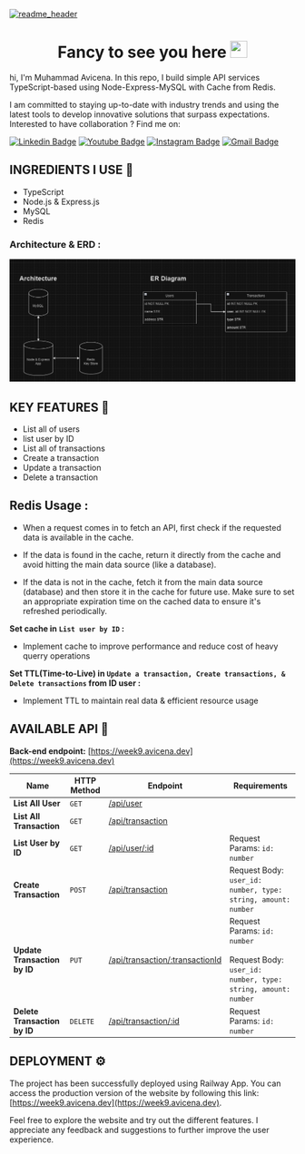 [![readme_header](https://github.com/muhammad-avicena/profile/assets/49929404/b7b89034-8e25-4f25-a1a2-5665aa66448c)](https://avicena.dev/)

<h1 align="center">Fancy to see you here <img src="https://raw.githubusercontent.com/muhammad-avicena/profile/master/wave.gif" width="30px" height="30px" /> </h1>

hi, I'm Muhammad Avicena. In this repo, I build simple API services TypeScript-based using Node-Express-MySQL with Cache from Redis. 

I am committed to staying up-to-date with industry trends and using the latest tools to develop innovative solutions that surpass expectations.
Interested to have collaboration ? Find me on:

[![Linkedin Badge](https://img.shields.io/badge/-Muhammad_Avicena-blue?style=flat-square&logo=Linkedin&logoColor=white)](https://www.linkedin.com/in/muhammad-avicena/)
[![Youtube Badge](https://img.shields.io/badge/-Muhammad_Avicena-darkred?style=flat-square&logo=youtube&logoColor=white)](https://www.youtube.com/@MuhammadAvicena)
[![Instagram Badge](https://img.shields.io/badge/-ryuhideaki.dev-purple?style=flat-square&logo=instagram&logoColor=white)](https://www.instagram.com/ryuhideaki.dev/)
[![Gmail Badge](https://img.shields.io/badge/-cenarahmant.dev@gmail.com-c14438?style=flat-square&logo=Gmail&logoColor=white)](mailto:cenarahmant.dev@gmail.com)

## INGREDIENTS I USE 📜
- TypeScript
- Node.js & Express.js
- MySQL 
- Redis

### Architecture & ERD :

[![readme_header](./assets-github/arctitect-erd.PNG)](https://avicena.dev/)

## KEY FEATURES 🌟

- List all of users
- list user by ID
- List all of transactions
- Create a transaction
- Update a transaction
- Delete a transaction

## Redis Usage : 
- When a request comes in to fetch an API, first check if the requested data is available in the cache. 
- If the data is found in the cache, return it directly from the cache and avoid hitting the main data source (like a database).

- If the data is not in the cache, fetch it from the main data source (database) and then store it in the cache for future use. Make sure to set an appropriate expiration time on the cached data to ensure it's refreshed periodically.

**Set cache in `List user by ID` :**
- Implement cache to improve performance and reduce cost of heavy querry operations

**Set TTL(Time-to-Live) in `Update a transaction, Create transactions, & Delete transactions` from ID user :**
- Implement TTL to maintain real data & efficient resource usage


## AVAILABLE API 📰

**Back-end endpoint:** [https://week9.avicena.dev](https://week9.avicena.dev) 
 
| Name  | HTTP Method | Endpoint | Requirements
| ----------- | ----------- | ----------- | ----------- |
| **List All User** | `GET` | [/api/user](https://week9.avicena.dev/api/user)
| **List All Transaction** | `GET` | [/api/transaction](https://week9.avicena.dev/api/transaction)
| **List User by ID** | `GET` | [/api/user/:id](https://week9.avicena.dev/api/user/1) | Request Params: `id: number`
| **Create Transaction** | `POST` | [/api/transaction](https://week9.avicena.dev/api/transaction) | Request Body: `user_id: number, type: string, amount: number`
| **Update Transaction by ID** | `PUT` | [/api/transaction/:transactionId](https://week9.avicena.dev/api/transaction/1) | Request Params: `id: number` <br> <br>Request Body: `user_id: number, type: string, amount: number`
| **Delete Transaction by ID** | `DELETE` | [/api/transaction/:id](https://week9.avicena.dev/api/transaction/1) | Request Params: `id: number`


## DEPLOYMENT ⚙️

The project has been successfully deployed using Railway App. You can access the production version of the website by following this link: [https://week9.avicena.dev](https://week9.avicena.dev).

Feel free to explore the website and try out the different features. I appreciate any feedback and suggestions to further improve the user experience.
